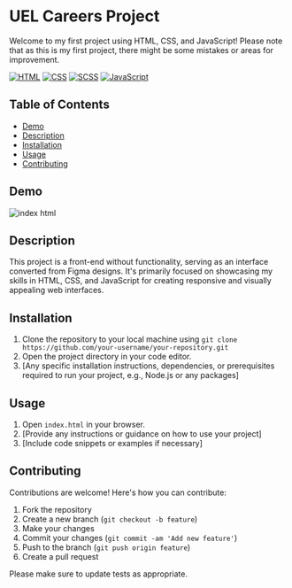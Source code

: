 # UEL Careers Project

Welcome to my first project using HTML, CSS, and JavaScript! Please note that as this is my first project, there might be some mistakes or areas for improvement.

[![HTML](https://img.shields.io/badge/HTML-5-orange?style=for-the-badge&logo=html5&logoColor=white)](https://developer.mozilla.org/en-US/docs/Web/Guide/HTML/HTML5)
[![CSS](https://img.shields.io/badge/CSS-3-blue?style=for-the-badge&logo=css3&logoColor=white)](https://developer.mozilla.org/en-US/docs/Web/CSS)
[![SCSS](https://img.shields.io/badge/SCSS-CC6699?style=for-the-badge&logo=sass&logoColor=white)](https://sass-lang.com/)
[![JavaScript](https://img.shields.io/badge/JavaScript-ES6-yellow?style=for-the-badge&logo=javascript&logoColor=white)](https://developer.mozilla.org/en-US/docs/Web/JavaScript)

## Table of Contents

- [Demo](#demo)
- [Description](#description)
- [Installation](#installation)
- [Usage](#usage)
- [Contributing](#contributing)

## Demo
![index html](https://github.com/mataza060503/UEL_Careers_project/assets/119863432/e05d2b2e-e85c-4ef9-8eb1-7d2de87467b0)

## Description

This project is a front-end without functionality, serving as an interface converted from Figma designs. It's primarily focused on showcasing my skills in HTML, CSS, and JavaScript for creating responsive and visually appealing web interfaces.

## Installation

1. Clone the repository to your local machine using `git clone https://github.com/your-username/your-repository.git`
2. Open the project directory in your code editor.
3. [Any specific installation instructions, dependencies, or prerequisites required to run your project, e.g., Node.js or any packages]

## Usage

1. Open `index.html` in your browser.
2. [Provide any instructions or guidance on how to use your project]
3. [Include code snippets or examples if necessary]

## Contributing

Contributions are welcome! Here's how you can contribute:

1. Fork the repository
2. Create a new branch (`git checkout -b feature`)
3. Make your changes
4. Commit your changes (`git commit -am 'Add new feature'`)
5. Push to the branch (`git push origin feature`)
6. Create a pull request

Please make sure to update tests as appropriate.

